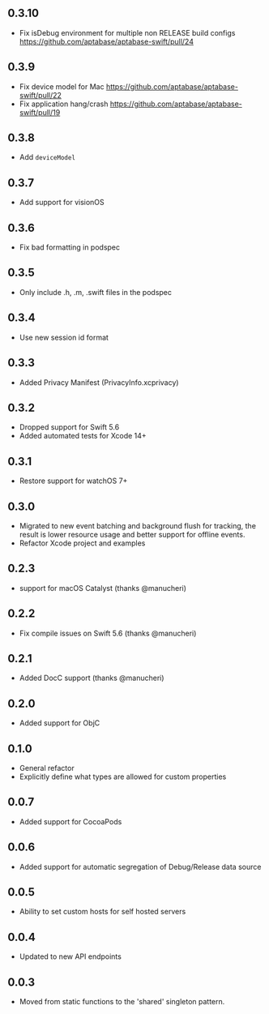 ## 0.3.10

* Fix isDebug environment for multiple non RELEASE build configs https://github.com/aptabase/aptabase-swift/pull/24

## 0.3.9

* Fix device model for Mac https://github.com/aptabase/aptabase-swift/pull/22
* Fix application hang/crash https://github.com/aptabase/aptabase-swift/pull/19

## 0.3.8

* Add `deviceModel`

## 0.3.7

* Add support for visionOS

## 0.3.6

* Fix bad formatting in podspec

## 0.3.5

* Only include .h, .m, .swift files in the podspec

## 0.3.4

* Use new session id format

## 0.3.3

* Added Privacy Manifest (PrivacyInfo.xcprivacy)

## 0.3.2

* Dropped support for Swift 5.6
* Added automated tests for Xcode 14+

## 0.3.1

* Restore support for watchOS 7+

## 0.3.0

* Migrated to new event batching and background flush for tracking, the result is lower resource usage and better support for offline events.
* Refactor Xcode project and examples

## 0.2.3

* support for macOS Catalyst (thanks @manucheri)

## 0.2.2

* Fix compile issues on Swift 5.6 (thanks @manucheri)

## 0.2.1

* Added DocC support (thanks @manucheri)

## 0.2.0

* Added support for ObjC

## 0.1.0

* General refactor
* Explicitly define what types are allowed for custom properties

## 0.0.7

* Added support for CocoaPods

## 0.0.6

* Added support for automatic segregation of Debug/Release data source

## 0.0.5

* Ability to set custom hosts for self hosted servers

## 0.0.4

* Updated to new API endpoints

## 0.0.3

* Moved from static functions to the 'shared' singleton pattern.
